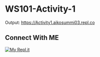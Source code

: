 # WS101-Activity-1

Output: https://Activity1.aikosummi03.repl.co

## Connect With ME
[![My Repl.it](https://external-content.duckduckgo.com/iu/?u=https%3A%2F%2Ftse1.mm.bing.net%2Fth%3Fid%3DOIP.jguxO12Bvw9_WaqZ9j8oUAHaCy%26pid%3DApi&f=1)](https://replit.com/@aikosummi03)

